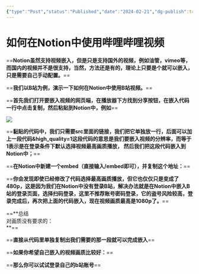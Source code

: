 ```yaml
---
{"type":"Post","status":"Published","date":"2024-02-21","dg-publish":true,"permalink":"/Notion/如何在notion中使用视频/","dgPassFrontmatter":true}
---
```


# **如何在Notion中使用哔哩哔哩视频**

==**Notion虽然支持视频嵌入，但是只是支持国外的视频，例如油管，vimeo等，而国内的视频并不是很支持，当然，方法还是有的，理论上只要是个就可以嵌入，只是需要自己手动配置。**==

==**我们以B站为例，演示一下如何在Notion中使用B站视频。**==

==**首先我们打开要嵌入视频的网页端，在播放器下方找到分享按钮，在嵌入代码一行中点击复制，然后粘贴到Notion中，例如**==

[![](https://images.asuna.onflashdrive.app/file/dbd14e9154f4e1bd8fd78.png)](https://images.asuna.onflashdrive.app/file/dbd14e9154f4e1bd8fd78.png)

==**黏贴的代码中，我们只需要src里面的链接，我们把它单独放一行，后面可以加上一段代码&high_quality=1这段代码的意思是我们要嵌入视频的分辨率，而等于1表示是在登录条件下默认选择视频最高画质播放， 然后我们把这段代码嵌入到Notion中；**==

==**在Notion中新建一个embed（直接输入/embed即可），并复制这个地址：**==

==**你会发现即使已经修改了代码选择最高画质播放，但它也仅仅只是变成了480p，这是因为我们在Notion中没有登录B站，解决办法就是在Notion中嵌入B站的登录页面，选择扫码登录，这里不推荐账号密码登录，它的盗号风险较高，登录完成后，再次把上面的代码嵌入，现在视频画质最高是1080p了。**==

==**总结  
对画质没有要求的：  
**==

==**直接从代码里单独复制出我们需要的那一段就可以完成嵌入**==

==**如果你希望自己嵌入的视频画质比较好：**==

==**那么你可以试试登录自己的b站账号**==